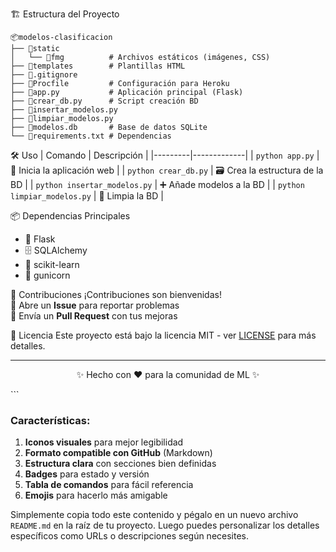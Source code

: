  🏗️ Estructura del Proyecto
```
📦modelos-clasificacion
├── 📂static
│   └── 📂fmg          # Archivos estáticos (imágenes, CSS)
├── 📂templates        # Plantillas HTML
├── 📜.gitignore
├── 📜Procfile         # Configuración para Heroku
├── 📜app.py           # Aplicación principal (Flask)
├── 📜crear_db.py      # Script creación BD
├── 📜insertar_modelos.py
├── 📜limpiar_modelos.py
├── 📜modelos.db       # Base de datos SQLite
└── 📜requirements.txt # Dependencias
```

 🛠️ Uso
| Comando | Descripción |
|---------|-------------|
| `python app.py` | 🚀 Inicia la aplicación web |
| `python crear_db.py` | 🗃️ Crea la estructura de la BD |
| `python insertar_modelos.py` | ➕ Añade modelos a la BD |
| `python limpiar_modelos.py` | 🧹 Limpia la BD |

 📦 Dependencias Principales
- 🐍 Flask
- 🗄️ SQLAlchemy
- 🤖 scikit-learn
- 🚀 gunicorn

 🤝 Contribuciones
¡Contribuciones son bienvenidas!  
🔹 Abre un **Issue** para reportar problemas  
🔹 Envía un **Pull Request** con tus mejoras  

 📄 Licencia
Este proyecto está bajo la licencia MIT - ver [LICENSE](LICENSE) para más detalles.

---

<div align="center">
  <p>✨ Hecho con ❤️ para la comunidad de ML ✨</p>
</div>
```

### Características:
1. **Iconos visuales** para mejor legibilidad
2. **Formato compatible con GitHub** (Markdown)
3. **Estructura clara** con secciones bien definidas
4. **Badges** para estado y versión
5. **Tabla de comandos** para fácil referencia
6. **Emojis** para hacerlo más amigable

Simplemente copia todo este contenido y pégalo en un nuevo archivo `README.md` en la raíz de tu proyecto. Luego puedes personalizar los detalles específicos como URLs o descripciones según necesites.
